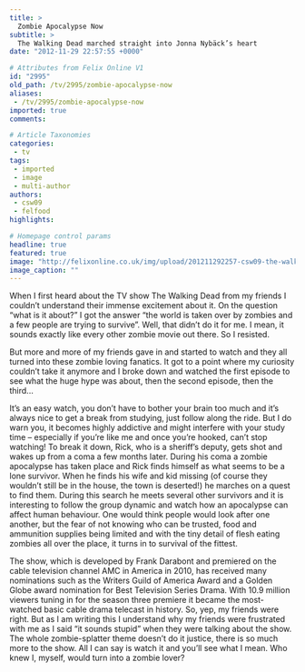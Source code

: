 ```yaml
---
title: >
  Zombie Apocalypse Now
subtitle: >
  The Walking Dead marched straight into Jonna Nybäck’s heart
date: "2012-11-29 22:57:55 +0000"

# Attributes from Felix Online V1
id: "2995"
old_path: /tv/2995/zombie-apocalypse-now
aliases:
 - /tv/2995/zombie-apocalypse-now
imported: true
comments:

# Article Taxonomies
categories:
 - tv
tags:
 - imported
 - image
 - multi-author
authors:
 - csw09
 - felfood
highlights:

# Homepage control params
headline: true
featured: true
image: "http://felixonline.co.uk/img/upload/201211292257-csw09-the-walking-dead-cast-photo.jpg"
image_caption: ""
---
```


When I first heard about the TV show The Walking Dead from my friends I couldn’t understand their immense excitement about it. On the question “what is it about?” I got the answer “the world is taken over by zombies and a few people are trying to survive”. Well, that didn’t do it for me. I mean, it sounds exactly like every other zombie movie out there. So I resisted.

But more and more of my friends gave in and started to watch and they all turned into these zombie loving fanatics. It got to a point where my curiosity couldn’t take it anymore and I broke down and watched the first episode to see what the huge hype was about, then the second episode, then the third...

It’s an easy watch, you don’t have to bother your brain too much and it’s always nice to get a break from studying, just follow along the ride. But I do warn you, it becomes highly addictive and might interfere with your study time – especially if you’re like me and once you’re hooked, can’t stop watching!
 To break it down, Rick, who is a sheriff’s deputy, gets shot and wakes up from a coma a few months later. During his coma a zombie apocalypse has taken place and Rick finds himself as what seems to be a lone survivor. When he finds his wife and kid missing (of course they wouldn’t still be in the house, the town is deserted!) he marches on a quest to find them. During this search he meets several other survivors and it is interesting to follow the group dynamic and watch how an apocalypse can affect human behaviour. One would think people would look after one another, but the fear of not knowing who can be trusted, food and ammunition supplies being limited and with the tiny detail of flesh eating zombies all over the place, it turns in to survival of the fittest.

The show, which is developed by Frank Darabont and premiered on the cable television channel AMC in America in 2010, has received many nominations such as the Writers Guild of America Award and a Golden Globe award nomination for Best Television Series Drama. With 10.9 million viewers tuning in for the season three premiere it became the most-watched basic cable drama telecast in history.
 So, yep, my friends were right. But as I am writing this I understand why my friends were frustrated with me as I said “it sounds stupid” when they were talking about the show. The whole zombie-splatter theme doesn’t do it justice, there is so much more to the show. All I can say is watch it and you’ll see what I mean. Who knew I, myself, would turn into a zombie lover?
